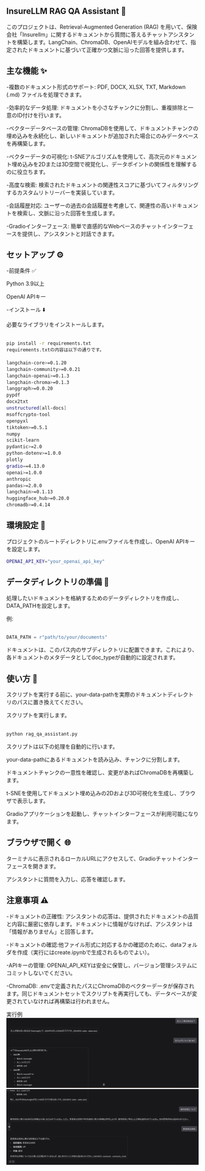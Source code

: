 ## InsureLLM RAG QA Assistant 🧠
このプロジェクトは、Retrieval-Augmented Generation (RAG) を用いて、保険会社「Insurellm」に関するドキュメントから質問に答えるチャットアシスタントを構築します。LangChain、ChromaDB、OpenAIモデルを組み合わせて、指定されたドキュメントに基づいて正確かつ文脈に沿った回答を提供します。

## 主な機能 ✨
-複数のドキュメント形式のサポート: PDF, DOCX, XLSX, TXT, Markdown (.md) ファイルを処理できます。

-効率的なデータ処理: ドキュメントを小さなチャンクに分割し、重複排除と一意のID付けを行います。

-ベクターデータベースの管理: ChromaDBを使用して、ドキュメントチャンクの埋め込みを永続化し、新しいドキュメントが追加された場合にのみデータベースを再構築します。

-ベクターデータの可視化: t-SNEアルゴリズムを使用して、高次元のドキュメント埋め込みを2Dまたは3D空間で視覚化し、データポイントの関係性を理解するのに役立ちます。

-高度な検索: 検索されたドキュメントの関連性スコアに基づいてフィルタリングするカスタムリトリーバーを実装しています。

-会話履歴対応: ユーザーの過去の会話履歴を考慮して、関連性の高いドキュメントを検索し、文脈に沿った回答を生成します。

-Gradioインターフェース: 簡単で直感的なWebベースのチャットインターフェースを提供し、アシスタントと対話できます。


## セットアップ ⚙️
-前提条件 ✅

Python 3.9以上

OpenAI APIキー


-インストール ⬇️

必要なライブラリをインストールします。

```bash

pip install -r requirements.txt
requirements.txtの内容は以下の通りです。

langchain-core>=0.1.20
langchain-community>=0.0.21
langchain-openai>=0.1.3
langchain-chroma>=0.1.3
langgraph>=0.0.20
pypdf
docx2txt
unstructured[all-docs]
msoffcrypto-tool
openpyxl
tiktoken>=0.5.1
numpy
scikit-learn
pydantic>=2.0
python-dotenv>=1.0.0
plotly
gradio==4.13.0
openai>=1.0.0
anthropic
pandas>=2.0.0
langchain>=0.1.13
huggingface_hub>=0.20.0
chromadb>=0.4.14

```
## 環境設定 🔑

プロジェクトのルートディレクトリに.envファイルを作成し、OpenAI APIキーを設定します。

```bash
OPENAI_API_KEY="your_openai_api_key"
```
## データディレクトリの準備 📁

処理したいドキュメントを格納するためのデータディレクトリを作成し、DATA_PATHを設定します。

例:

```Python

DATA_PATH = r"path/to/your/documents"
```
ドキュメントは、このパス内のサブディレクトリに配置できます。これにより、各ドキュメントのメタデータとしてdoc_typeが自動的に設定されます。

## 使い方 🚀

スクリプトを実行する前に、your-data-pathを実際のドキュメントディレクトリのパスに置き換えてください。

スクリプトを実行します。

```Bash

python rag_qa_assistant.py
```
スクリプトは以下の処理を自動的に行います。

your-data-pathにあるドキュメントを読み込み、チャンクに分割します。

ドキュメントチャンクの一意性を確認し、変更があればChromaDBを再構築します。

t-SNEを使用してドキュメント埋め込みの2Dおよび3D可視化を生成し、ブラウザで表示します。

Gradioアプリケーションを起動し、チャットインターフェースが利用可能になります。

## ブラウザで開く 🌐

ターミナルに表示されるローカルURLにアクセスして、Gradioチャットインターフェースを開きます。

アシスタントに質問を入力し、応答を確認します。

## 注意事項 ⚠️
-ドキュメントの正確性: アシスタントの応答は、提供されたドキュメントの品質と内容に厳密に依存します。ドキュメントに情報がなければ、アシスタントは「情報がありません」と回答します。

-ドキュメントの確認:他ファイル形式に対応するかの確認のために、dataフォルダを作成（実行にはcreate.ipynbで生成されるものでよい）。

-APIキーの管理: OPENAI_API_KEYは安全に保管し、バージョン管理システムにコミットしないでください。

-ChromaDB: .envで定義されたパスにChromaDBのベクターデータが保存されます。同じドキュメントセットでスクリプトを再実行しても、データベースが変更されていなければ再構築は行われません。

実行例
![alt text](image.png)
![alt text](image-1.png)
